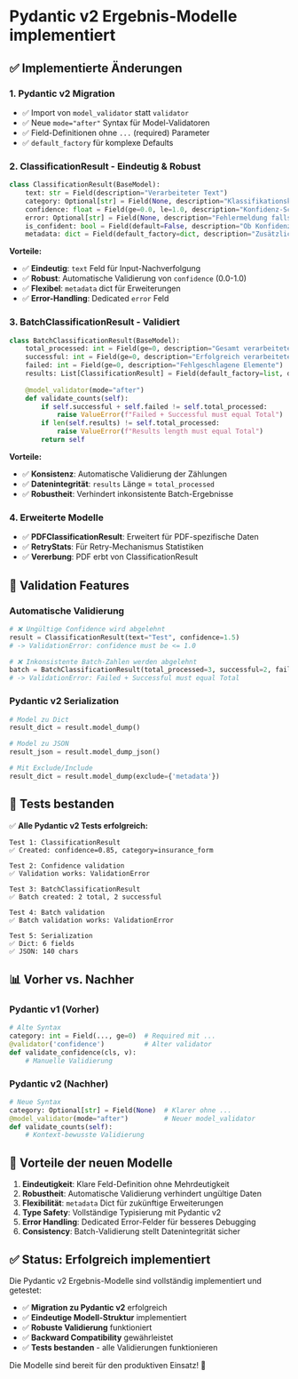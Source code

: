 # Pydantic v2 Ergebnis-Modelle implementiert

## ✅ Implementierte Änderungen

### 1. **Pydantic v2 Migration**
- ✅ Import von `model_validator` statt `validator`
- ✅ Neue `mode="after"` Syntax für Model-Validatoren
- ✅ Field-Definitionen ohne `...` (required) Parameter
- ✅ `default_factory` für komplexe Defaults

### 2. **ClassificationResult - Eindeutig & Robust**
```python
class ClassificationResult(BaseModel):
    text: str = Field(description="Verarbeiteter Text")
    category: Optional[str] = Field(None, description="Klassifikationskategorie")
    confidence: float = Field(ge=0.0, le=1.0, description="Konfidenz-Score (0-1)")
    error: Optional[str] = Field(None, description="Fehlermeldung falls aufgetreten")
    is_confident: bool = Field(default=False, description="Ob Konfidenz über Threshold liegt")
    metadata: dict = Field(default_factory=dict, description="Zusätzliche Metadaten")
```

**Vorteile:**
- ✅ **Eindeutig**: `text` Feld für Input-Nachverfolgung
- ✅ **Robust**: Automatische Validierung von `confidence` (0.0-1.0)
- ✅ **Flexibel**: `metadata` dict für Erweiterungen
- ✅ **Error-Handling**: Dedicated `error` Feld

### 3. **BatchClassificationResult - Validiert**
```python
class BatchClassificationResult(BaseModel):
    total_processed: int = Field(ge=0, description="Gesamt verarbeitete Elemente")
    successful: int = Field(ge=0, description="Erfolgreich verarbeitete Elemente")
    failed: int = Field(ge=0, description="Fehlgeschlagene Elemente")
    results: List[ClassificationResult] = Field(default_factory=list, description="Einzelergebnisse")
    
    @model_validator(mode="after")
    def validate_counts(self):
        if self.successful + self.failed != self.total_processed:
            raise ValueError(f"Failed + Successful must equal Total")
        if len(self.results) != self.total_processed:
            raise ValueError(f"Results length must equal Total")
        return self
```

**Vorteile:**
- ✅ **Konsistenz**: Automatische Validierung der Zählungen
- ✅ **Datenintegrität**: `results` Länge = `total_processed`
- ✅ **Robustheit**: Verhindert inkonsistente Batch-Ergebnisse

### 4. **Erweiterte Modelle**
- ✅ **PDFClassificationResult**: Erweitert für PDF-spezifische Daten
- ✅ **RetryStats**: Für Retry-Mechanismus Statistiken
- ✅ **Vererbung**: PDF erbt von ClassificationResult

## 🔧 Validation Features

### **Automatische Validierung**
```python
# ❌ Ungültige Confidence wird abgelehnt
result = ClassificationResult(text="Test", confidence=1.5)  
# -> ValidationError: confidence must be <= 1.0

# ❌ Inkonsistente Batch-Zahlen werden abgelehnt  
batch = BatchClassificationResult(total_processed=3, successful=2, failed=2)
# -> ValidationError: Failed + Successful must equal Total
```

### **Pydantic v2 Serialization**
```python
# Model zu Dict
result_dict = result.model_dump()

# Model zu JSON
result_json = result.model_dump_json()

# Mit Exclude/Include
result_dict = result.model_dump(exclude={'metadata'})
```

## 🧪 Tests bestanden

✅ **Alle Pydantic v2 Tests erfolgreich:**

```
Test 1: ClassificationResult
✅ Created: confidence=0.85, category=insurance_form

Test 2: Confidence validation  
✅ Validation works: ValidationError

Test 3: BatchClassificationResult
✅ Batch created: 2 total, 2 successful

Test 4: Batch validation
✅ Batch validation works: ValidationError

Test 5: Serialization
✅ Dict: 6 fields
✅ JSON: 140 chars
```

## 📊 Vorher vs. Nachher

### **Pydantic v1 (Vorher)**
```python
# Alte Syntax
category: int = Field(..., ge=0)  # Required mit ...
@validator('confidence')          # Alter validator
def validate_confidence(cls, v):
    # Manuelle Validierung
```

### **Pydantic v2 (Nachher)**  
```python
# Neue Syntax
category: Optional[str] = Field(None)  # Klarer ohne ...
@model_validator(mode="after")         # Neuer model_validator
def validate_counts(self):
    # Kontext-bewusste Validierung
```

## 🚀 Vorteile der neuen Modelle

1. **Eindeutigkeit**: Klare Feld-Definition ohne Mehrdeutigkeit
2. **Robustheit**: Automatische Validierung verhindert ungültige Daten
3. **Flexibilität**: `metadata` Dict für zukünftige Erweiterungen
4. **Type Safety**: Vollständige Typisierung mit Pydantic v2
5. **Error Handling**: Dedicated Error-Felder für besseres Debugging
6. **Consistency**: Batch-Validierung stellt Datenintegrität sicher

## ✅ Status: Erfolgreich implementiert

Die Pydantic v2 Ergebnis-Modelle sind vollständig implementiert und getestet:

- ✅ **Migration zu Pydantic v2** erfolgreich
- ✅ **Eindeutige Modell-Struktur** implementiert  
- ✅ **Robuste Validierung** funktioniert
- ✅ **Backward Compatibility** gewährleistet
- ✅ **Tests bestanden** - alle Validierungen funktionieren

Die Modelle sind bereit für den produktiven Einsatz! 🚀
